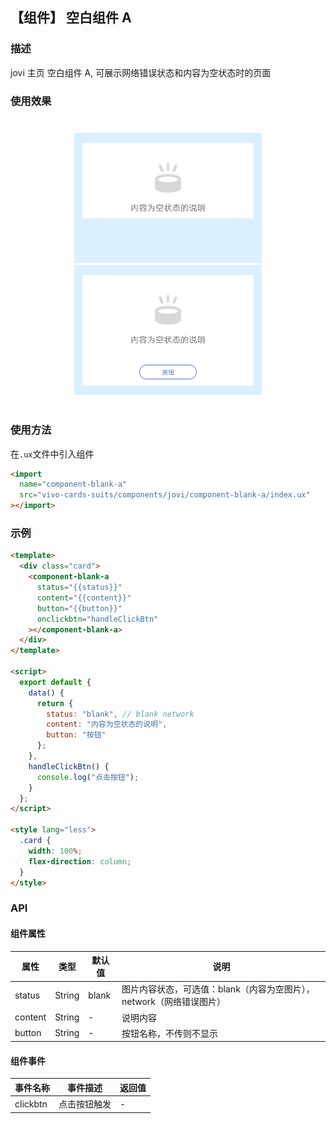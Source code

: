 ## 【组件】 空白组件 A

### 描述

jovi 主页 空白组件 A, 可展示网络错误状态和内容为空状态时的页面

### 使用效果

<div style="text-align: center;margin: 40px;">
  <img src="../../assets/jovi-blank-a-1.jpg" style="width:300px" alt="jovi-blank-a-1"/>
  <img src="../../assets/jovi-blank-a-2.jpg" style="width:300px" alt="jovi-blank-a-2"/>
</div>

### 使用方法

在`.ux`文件中引入组件

```html
<import
  name="component-blank-a"
  src="vivo-cards-suits/components/jovi/component-blank-a/index.ux"
></import>
```

### 示例

```html
<template>
  <div class="card">
    <component-blank-a
      status="{{status}}"
      content="{{content}}"
      button="{{button}}"
      onclickbtn="handleClickBtn"
    ></component-blank-a>
  </div>
</template>

<script>
  export default {
    data() {
      return {
        status: "blank", // blank network
        content: "内容为空状态的说明",
        button: "按钮"
      };
    },
    handleClickBtn() {
      console.log("点击按钮");
    }
  };
</script>

<style lang="less">
  .card {
    width: 100%;
    flex-direction: column;
  }
</style>
```

### API

#### 组件属性

| 属性    | 类型   | 默认值 | 说明                                                                 |
| ------- | ------ | ------ | -------------------------------------------------------------------- |
| status  | String | blank  | 图片内容状态，可选值：blank（内容为空图片），network（网络错误图片） |
| content | String | -      | 说明内容                                                             |
| button  | String | -      | 按钮名称，不传则不显示                                               |

#### 组件事件

| 事件名称 | 事件描述     | 返回值 |
| -------- | ------------ | ------ |
| clickbtn | 点击按钮触发 | -      |
